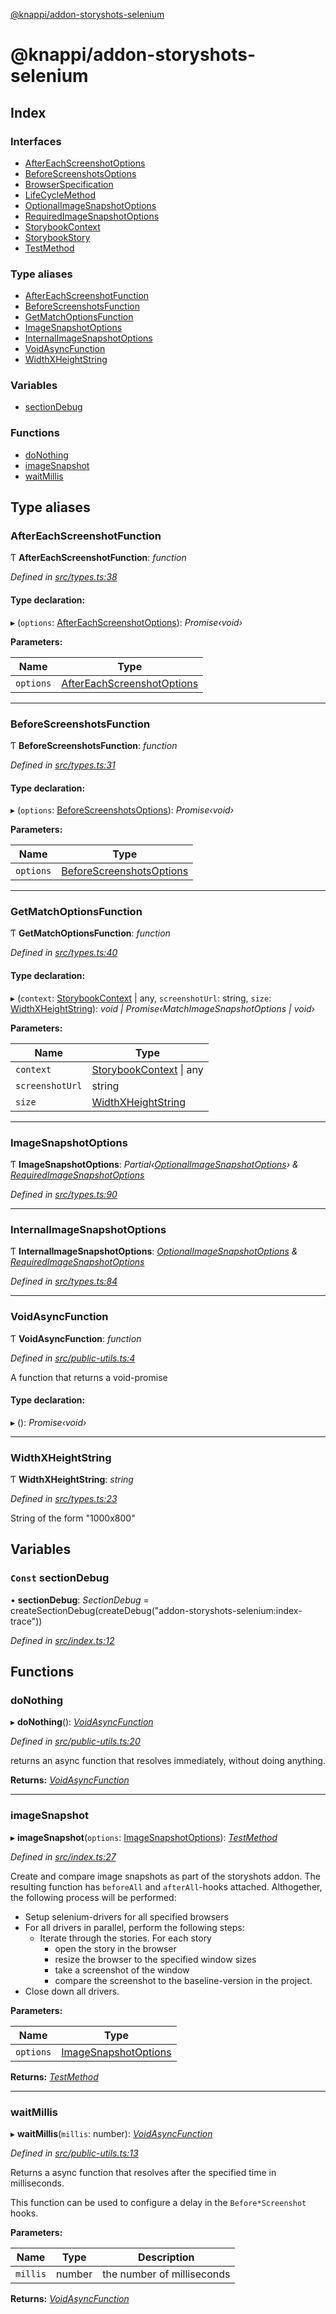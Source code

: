 [@knappi/addon-storyshots-selenium](README.md)

# @knappi/addon-storyshots-selenium

## Index

### Interfaces

- [AfterEachScreenshotOptions](interfaces/aftereachscreenshotoptions.md)
- [BeforeScreenshotsOptions](interfaces/beforescreenshotsoptions.md)
- [BrowserSpecification](interfaces/browserspecification.md)
- [LifeCycleMethod](interfaces/lifecyclemethod.md)
- [OptionalImageSnapshotOptions](interfaces/optionalimagesnapshotoptions.md)
- [RequiredImageSnapshotOptions](interfaces/requiredimagesnapshotoptions.md)
- [StorybookContext](interfaces/storybookcontext.md)
- [StorybookStory](interfaces/storybookstory.md)
- [TestMethod](interfaces/testmethod.md)

### Type aliases

- [AfterEachScreenshotFunction](README.md#aftereachscreenshotfunction)
- [BeforeScreenshotsFunction](README.md#beforescreenshotsfunction)
- [GetMatchOptionsFunction](README.md#getmatchoptionsfunction)
- [ImageSnapshotOptions](README.md#imagesnapshotoptions)
- [InternalImageSnapshotOptions](README.md#internalimagesnapshotoptions)
- [VoidAsyncFunction](README.md#voidasyncfunction)
- [WidthXHeightString](README.md#widthxheightstring)

### Variables

- [sectionDebug](README.md#const-sectiondebug)

### Functions

- [doNothing](README.md#donothing)
- [imageSnapshot](README.md#imagesnapshot)
- [waitMillis](README.md#waitmillis)

## Type aliases

### AfterEachScreenshotFunction

Ƭ **AfterEachScreenshotFunction**: _function_

_Defined in
[src/types.ts:38](https://github.com/nknapp/addons-storyshots-selenium/blob/aa41d04/src/types.ts#L38)_

#### Type declaration:

▸ (`options`:
[AfterEachScreenshotOptions](interfaces/aftereachscreenshotoptions.md)):
_Promise‹void›_

**Parameters:**

| Name      | Type                                                                   |
| --------- | ---------------------------------------------------------------------- |
| `options` | [AfterEachScreenshotOptions](interfaces/aftereachscreenshotoptions.md) |

---

### BeforeScreenshotsFunction

Ƭ **BeforeScreenshotsFunction**: _function_

_Defined in
[src/types.ts:31](https://github.com/nknapp/addons-storyshots-selenium/blob/aa41d04/src/types.ts#L31)_

#### Type declaration:

▸ (`options`:
[BeforeScreenshotsOptions](interfaces/beforescreenshotsoptions.md)):
_Promise‹void›_

**Parameters:**

| Name      | Type                                                               |
| --------- | ------------------------------------------------------------------ |
| `options` | [BeforeScreenshotsOptions](interfaces/beforescreenshotsoptions.md) |

---

### GetMatchOptionsFunction

Ƭ **GetMatchOptionsFunction**: _function_

_Defined in
[src/types.ts:40](https://github.com/nknapp/addons-storyshots-selenium/blob/aa41d04/src/types.ts#L40)_

#### Type declaration:

▸ (`context`: [StorybookContext](interfaces/storybookcontext.md) |
any, `screenshotUrl`: string, `size`:
[WidthXHeightString](README.md#widthxheightstring)): _void |
Promise‹MatchImageSnapshotOptions | void›_

**Parameters:**

| Name            | Type                                                          |
| --------------- | ------------------------------------------------------------- |
| `context`       | [StorybookContext](interfaces/storybookcontext.md) &#124; any |
| `screenshotUrl` | string                                                        |
| `size`          | [WidthXHeightString](README.md#widthxheightstring)            |

---

### ImageSnapshotOptions

Ƭ **ImageSnapshotOptions**:
_Partial‹[OptionalImageSnapshotOptions](interfaces/optionalimagesnapshotoptions.md)›
&
[RequiredImageSnapshotOptions](interfaces/requiredimagesnapshotoptions.md)_

_Defined in
[src/types.ts:90](https://github.com/nknapp/addons-storyshots-selenium/blob/aa41d04/src/types.ts#L90)_

---

### InternalImageSnapshotOptions

Ƭ **InternalImageSnapshotOptions**:
_[OptionalImageSnapshotOptions](interfaces/optionalimagesnapshotoptions.md)
&
[RequiredImageSnapshotOptions](interfaces/requiredimagesnapshotoptions.md)_

_Defined in
[src/types.ts:84](https://github.com/nknapp/addons-storyshots-selenium/blob/aa41d04/src/types.ts#L84)_

---

### VoidAsyncFunction

Ƭ **VoidAsyncFunction**: _function_

_Defined in
[src/public-utils.ts:4](https://github.com/nknapp/addons-storyshots-selenium/blob/aa41d04/src/public-utils.ts#L4)_

A function that returns a void-promise

#### Type declaration:

▸ (): _Promise‹void›_

---

### WidthXHeightString

Ƭ **WidthXHeightString**: _string_

_Defined in
[src/types.ts:23](https://github.com/nknapp/addons-storyshots-selenium/blob/aa41d04/src/types.ts#L23)_

String of the form "1000x800"

## Variables

### `Const` sectionDebug

• **sectionDebug**: _SectionDebug_ =
createSectionDebug(createDebug("addon-storyshots-selenium:index-trace"))

_Defined in
[src/index.ts:12](https://github.com/nknapp/addons-storyshots-selenium/blob/aa41d04/src/index.ts#L12)_

## Functions

### doNothing

▸ **doNothing**(): _[VoidAsyncFunction](README.md#voidasyncfunction)_

_Defined in
[src/public-utils.ts:20](https://github.com/nknapp/addons-storyshots-selenium/blob/aa41d04/src/public-utils.ts#L20)_

returns an async function that resolves immediately, without doing
anything.

**Returns:** _[VoidAsyncFunction](README.md#voidasyncfunction)_

---

### imageSnapshot

▸ **imageSnapshot**(`options`:
[ImageSnapshotOptions](README.md#imagesnapshotoptions)):
_[TestMethod](interfaces/testmethod.md)_

_Defined in
[src/index.ts:27](https://github.com/nknapp/addons-storyshots-selenium/blob/aa41d04/src/index.ts#L27)_

Create and compare image snapshots as part of the storyshots addon.
The resulting function has `beforeAll` and `afterAll`-hooks attached.
Althogether, the following process will be performed:

- Setup selenium-drivers for all specified browsers
- For all drivers in parallel, perform the following steps:
  - Iterate through the stories. For each story
    - open the story in the browser
    - resize the browser to the specified window sizes
    - take a screenshot of the window
    - compare the screenshot to the baseline-version in the project.
- Close down all drivers.

**Parameters:**

| Name      | Type                                                   |
| --------- | ------------------------------------------------------ |
| `options` | [ImageSnapshotOptions](README.md#imagesnapshotoptions) |

**Returns:** _[TestMethod](interfaces/testmethod.md)_

---

### waitMillis

▸ **waitMillis**(`millis`: number):
_[VoidAsyncFunction](README.md#voidasyncfunction)_

_Defined in
[src/public-utils.ts:13](https://github.com/nknapp/addons-storyshots-selenium/blob/aa41d04/src/public-utils.ts#L13)_

Returns a async function that resolves after the specified time in
milliseconds.

This function can be used to configure a delay in the
`Before*Screenshot` hooks.

**Parameters:**

| Name     | Type   | Description                |
| -------- | ------ | -------------------------- |
| `millis` | number | the number of milliseconds |

**Returns:** _[VoidAsyncFunction](README.md#voidasyncfunction)_
